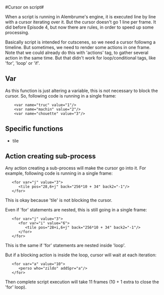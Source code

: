 #Cursor on script#

When a script is running in Alembrume's engine, it is executed line by line with a cursor iterating over it. But the cursor doesn't go 1 line per frame. It did before Episode 4, but now there are rules, in order to speed up some processing.

Basically script is intended for cutscenes, so we need a cursor followng a timeline. But sometimes, we need to render some actions in one frame. Note that we could already do this with 'actions' tag, to gather several action in the same time. But that didn't work for loop/conditional tags, like 'for', 'loop' or 'if'.

## Var ##

As this function is just altering a variable, this is not necessary to block the cursor. So, following code is running in a single frame:
```
    <var name="truc" value="1"/>
    <var name="machin" value="2"/>
    <var name="chouette" value="3"/>
```

## Specific functions ##

 * tile
 
## Action creating sub-process ##

Any action creating a sub-process will make the cursor go into it.
For example, following code is running in a single frame:
```
   <for var="j" value="3">
      <tile pos="28,6+j" back="256*10 + 34" back2="-1"/>
   </for>
```
This is okay because 'tile' is not blocking the cursor.

Even if 'for' statements are nested, this is still going in a single frame:
```
   <for var="j" value="3">
      <for var="i" value="6">
         <tile pos="28+i,6+j" back="256*10 + 34" back2="-1"/>
      </for>
   </for>
```
This is the same if 'for' statements are nested inside 'loop'.

But if a blocking action is inside the loop, cursor will wait at each iteration:
```
   <for var="a" value="10">
      <perso who="zildo" addSpr="a"/>
   </for>
```
Then complete script execution will take 11 frames (10 + 1 extra to close the 'for' loop).
